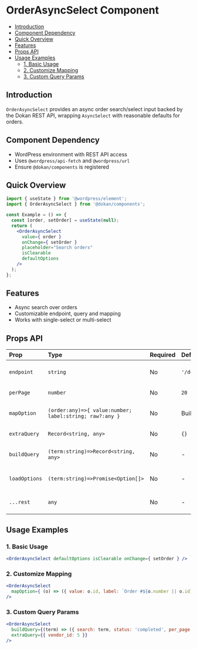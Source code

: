 # OrderAsyncSelect Component

- [Introduction](#introduction)
- [Component Dependency](#component-dependency)
- [Quick Overview](#quick-overview)
- [Features](#features)
- [Props API](#props-api)
- [Usage Examples](#usage-examples)
  - [1. Basic Usage](#1-basic-usage)
  - [2. Customize Mapping](#2-customize-mapping)
  - [3. Custom Query Params](#3-custom-query-params)

## Introduction

`OrderAsyncSelect` provides an async order search/select input backed by the Dokan REST API, wrapping `AsyncSelect` with reasonable defaults for orders.

## Component Dependency

- WordPress environment with REST API access
- Uses `@wordpress/api-fetch` and `@wordpress/url`
- Ensure `@dokan/components` is registered

## Quick Overview

```jsx
import { useState } from '@wordpress/element';
import { OrderAsyncSelect } from '@dokan/components';

const Example = () => {
  const [order, setOrder] = useState(null);
  return (
    <OrderAsyncSelect
      value={ order }
      onChange={ setOrder }
      placeholder="Search orders"
      isClearable
      defaultOptions
    />
  );
};
```

## Features

- Async search over orders
- Customizable endpoint, query and mapping
- Works with single-select or multi-select

## Props API

| Prop | Type | Required | Default | Description |
| :--- | :--- | :--- | :--- | :--- |
| `endpoint` | `string` | No | `'/dokan/v2/orders'` | REST route to fetch orders. |
| `perPage` | `number` | No | `20` | Items per page. |
| `mapOption` | `(order:any)=>{ value:number; label:string; raw?:any }` | No | Built-in | Convert order to option. |
| `extraQuery` | `Record<string, any>` | No | `{}` | Additional query args. |
| `buildQuery` | `(term:string)=>Record<string, any>` | No | - | Override query builder. |
| `loadOptions` | `(term:string)=>Promise<Option[]>` | No | - | Override loader entirely. |
| `...rest` | `any` | No | - | Any `AsyncSelect` prop. |

## Usage Examples

### 1. Basic Usage

```jsx
<OrderAsyncSelect defaultOptions isClearable onChange={ setOrder } />
```

### 2. Customize Mapping

```jsx
<OrderAsyncSelect
  mapOption={ (o) => ({ value: o.id, label: `Order #${o.number || o.id}`, raw: o }) }
/>
```

### 3. Custom Query Params

```jsx
<OrderAsyncSelect
  buildQuery={(term) => ({ search: term, status: 'completed', per_page: 50 })}
  extraQuery={{ vendor_id: 5 }}
/>
```

